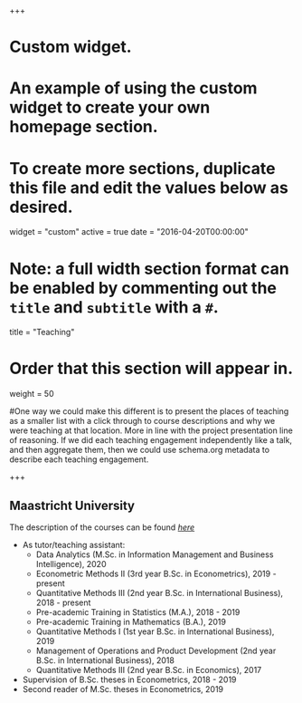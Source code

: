 +++
# Custom widget.
# An example of using the custom widget to create your own homepage section.
# To create more sections, duplicate this file and edit the values below as desired.
widget = "custom"
active = true
date = "2016-04-20T00:00:00"

# Note: a full width section format can be enabled by commenting out the `title` and `subtitle` with a `#`.
title = "Teaching"


# Order that this section will appear in.
weight = 50

#One way we could make this different is to present the places of teaching as a smaller list with a click through to course descriptions and why we were teaching at that location. More in line with the project presentation line of reasoning. If we did each teaching engagement independently like a talk, and then aggregate them, then we could use schema.org metadata to describe each teaching engagement.

+++
<h2>Maastricht University</h2>

The description of the courses can be found _[here](https://www.maastrichtuniversity.nl/education/course-finder)_

+ As tutor/teaching assistant:
  * Data Analytics (M.Sc. in Information Management and Business Intelligence), 2020
  * Econometric Methods II (3rd year B.Sc. in Econometrics), 2019 - present
  * Quantitative Methods III (2nd year B.Sc. in International Business), 2018 - present
  * Pre-academic Training in Statistics (M.A.), 2018 - 2019
  * Pre-academic Training in Mathematics (B.A.), 2019
  * Quantitative Methods I (1st year B.Sc. in International Business), 2019
  * Management of Operations and Product Development (2nd year B.Sc. in International Business), 2018
  * Quantitative Methods III (2nd year B.Sc. in Economics), 2017
+ Supervision of B.Sc. theses in Econometrics, 2018 - 2019
+ Second reader of M.Sc. theses in Econometrics, 2019
